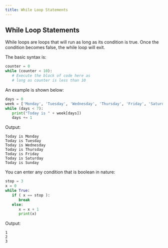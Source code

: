 ```yaml
---
title: While Loop Statements
---
```

## While Loop Statements

<!-- Please add any articles you think might be helpful to read before writing the article -->
While loops are loops that will run as long as its condition is true. Once the condition becomes false, the while loop will exit.  

The basic syntax is:

```python
counter = 0
while (counter < 10):
   # Execute the block of code here as
   # long as counter is less than 10
```

An example is shown below:
```python
days = 0
week = ['Monday', 'Tuesday', 'Wednesday', 'Thursday', 'Friday', 'Saturday', 'Sunday']
while (days < 7):
   print("Today is " + week[days])
   days += 1
```

Output:

```
Today is Monday
Today is Tuesday
Today is Wednesday
Today is Thursday
Today is Friday
Today is Saturday
Today is Sunday
```

You can enter any condition that is boolean in nature:
```python
stop = 3
x = 0
while True:
   if ( x == stop ):
      break
   else:
      x = x + 1
      print(x)
```

Output:

```
1
2
3
```
